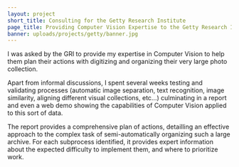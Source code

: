 ```yaml
---
layout: project
short_title: Consulting for the Getty Research Institute
page_title: Providing Computer Vision Expertise to the Getty Research Institute
banner: uploads/projects/getty/banner.jpg
---
```


I was asked by the GRI to provide my expertise in Computer Vision to help them plan their actions with digitizing and organizing their very large photo collection.

Apart from informal discussions, I spent several weeks testing and validating processes (automatic image separation, text recognition, image similarity, aligning different visual collections, etc...) culminating in a report and even a web demo showing the capabilities of Computer Vision applied to this sort of data.

The report provides a comprehensive plan of actions, detailling an effective approach to the complex task of semi-automatically organizing such a large archive. For each subprocess identified, it provides expert information about the expected difficulty to implement them, and where to prioritize work.

